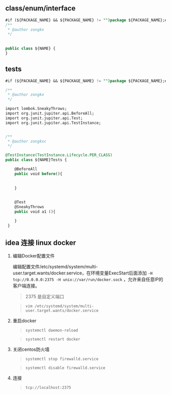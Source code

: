 ## class/enum/interface

```sql
#if (${PACKAGE_NAME} && ${PACKAGE_NAME} != "")package ${PACKAGE_NAME};#end
/**
 * @author zongkx
 */
 
 
public class ${NAME} {
}

```

## tests

```sql
#if (${PACKAGE_NAME} && ${PACKAGE_NAME} != "")package ${PACKAGE_NAME};#end

/**
 * @author zongkx
 */

import lombok.SneakyThrows;
import org.junit.jupiter.api.BeforeAll;
import org.junit.jupiter.api.Test;
import org.junit.jupiter.api.TestInstance;


/**
 * @author zongkxc
 */

@TestInstance(TestInstance.Lifecycle.PER_CLASS)
public class ${NAME}Tests {

    @BeforeAll
    public void before(){
        
        
    }
    
    
    @Test
    @SneakyThrows
    public void a1 (){

    }
 }
```

## idea 连接 linux docker

1. 编辑Docker配置文件

   >
   编辑配置文件/etc/systemd/system/multi-user.target.wants/docker.service，在环境变量ExecStart后面添加 `-H tcp://0.0.0.0:2375 -H unix://var/run/docker.sock`
   ，允许来自任意IP的客户端连接。

   > 2375 是自定义端口

   > `vim /etc/systemd/system/multi-user.target.wants/docker.service`

2. 重启docker

   > `systemctl daemon-reload`

   > `systemctl restart docker`

3. 关闭centos防火墙

   > `systemctl stop firewalld.service `

   > `systemctl disable firewalld.service `

4. 连接

   > `tcp://localhost:2375`
